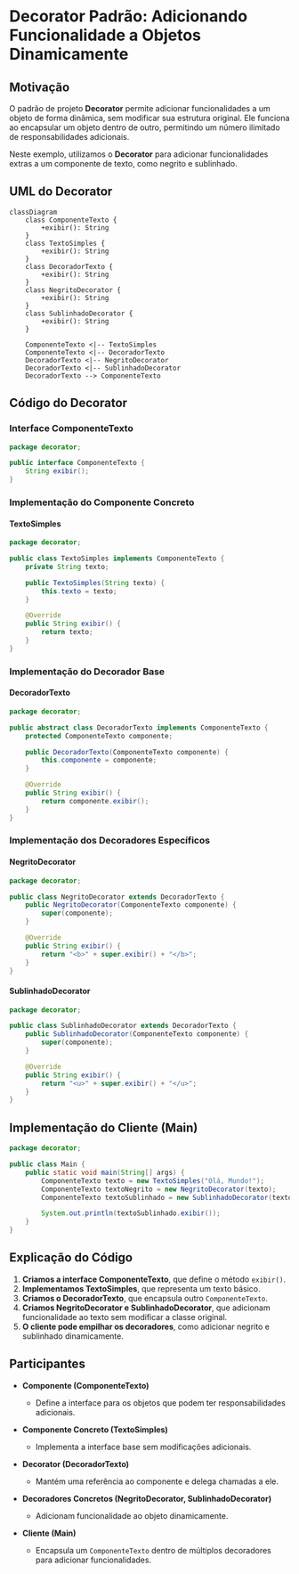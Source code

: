 # Decorator Padrão: Adicionando Funcionalidade a Objetos Dinamicamente

## Motivação
O padrão de projeto **Decorator** permite adicionar funcionalidades a um objeto de forma dinâmica, sem modificar sua estrutura original. Ele funciona ao encapsular um objeto dentro de outro, permitindo um número ilimitado de responsabilidades adicionais.

Neste exemplo, utilizamos o **Decorator** para adicionar funcionalidades extras a um componente de texto, como negrito e sublinhado.


## UML do Decorator 

```mermaid
classDiagram
    class ComponenteTexto {
        +exibir(): String
    }
    class TextoSimples {
        +exibir(): String
    }
    class DecoradorTexto {
        +exibir(): String
    }
    class NegritoDecorator {
        +exibir(): String
    }
    class SublinhadoDecorator {
        +exibir(): String
    }
    
    ComponenteTexto <|-- TextoSimples
    ComponenteTexto <|-- DecoradorTexto
    DecoradorTexto <|-- NegritoDecorator
    DecoradorTexto <|-- SublinhadoDecorator
    DecoradorTexto --> ComponenteTexto
```

## Código do Decorator

### Interface ComponenteTexto
```java
package decorator;

public interface ComponenteTexto {
    String exibir();
}
```

### Implementação do Componente Concreto

#### TextoSimples
```java
package decorator;

public class TextoSimples implements ComponenteTexto {
    private String texto;

    public TextoSimples(String texto) {
        this.texto = texto;
    }

    @Override
    public String exibir() {
        return texto;
    }
}
```

### Implementação do Decorador Base

#### DecoradorTexto
```java
package decorator;

public abstract class DecoradorTexto implements ComponenteTexto {
    protected ComponenteTexto componente;

    public DecoradorTexto(ComponenteTexto componente) {
        this.componente = componente;
    }

    @Override
    public String exibir() {
        return componente.exibir();
    }
}
```

### Implementação dos Decoradores Específicos

#### NegritoDecorator
```java
package decorator;

public class NegritoDecorator extends DecoradorTexto {
    public NegritoDecorator(ComponenteTexto componente) {
        super(componente);
    }

    @Override
    public String exibir() {
        return "<b>" + super.exibir() + "</b>";
    }
}
```

#### SublinhadoDecorator
```java
package decorator;

public class SublinhadoDecorator extends DecoradorTexto {
    public SublinhadoDecorator(ComponenteTexto componente) {
        super(componente);
    }

    @Override
    public String exibir() {
        return "<u>" + super.exibir() + "</u>";
    }
}
```


## Implementação do Cliente (Main)
```java
package decorator;

public class Main {
    public static void main(String[] args) {
        ComponenteTexto texto = new TextoSimples("Olá, Mundo!");
        ComponenteTexto textoNegrito = new NegritoDecorator(texto);
        ComponenteTexto textoSublinhado = new SublinhadoDecorator(textoNegrito);

        System.out.println(textoSublinhado.exibir());
    }
}
```

## Explicação do Código
1. **Criamos a interface ComponenteTexto**, que define o método `exibir()`.
2. **Implementamos TextoSimples**, que representa um texto básico.
3. **Criamos o DecoradorTexto**, que encapsula outro `ComponenteTexto`.
4. **Criamos NegritoDecorator e SublinhadoDecorator**, que adicionam funcionalidade ao texto sem modificar a classe original.
5. **O cliente pode empilhar os decoradores**, como adicionar negrito e sublinhado dinamicamente.



## Participantes

- **Componente (ComponenteTexto)**
  - Define a interface para os objetos que podem ter responsabilidades adicionais.

- **Componente Concreto (TextoSimples)**
  - Implementa a interface base sem modificações adicionais.

- **Decorator (DecoradorTexto)**
  - Mantém uma referência ao componente e delega chamadas a ele.

- **Decoradores Concretos (NegritoDecorator, SublinhadoDecorator)**
  - Adicionam funcionalidade ao objeto dinamicamente.

- **Cliente (Main)**
  - Encapsula um `ComponenteTexto` dentro de múltiplos decoradores para adicionar funcionalidades.

